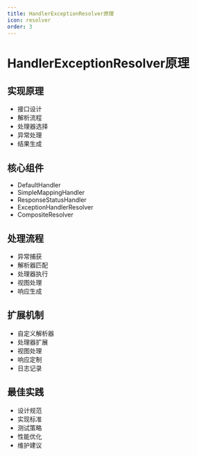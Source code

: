 ```yaml
---
title: HandlerExceptionResolver原理
icon: resolver
order: 3
---
```


# HandlerExceptionResolver原理

## 实现原理
- 接口设计
- 解析流程
- 处理器选择
- 异常处理
- 结果生成

## 核心组件
- DefaultHandler
- SimpleMappingHandler
- ResponseStatusHandler
- ExceptionHandlerResolver
- CompositeResolver

## 处理流程
- 异常捕获
- 解析器匹配
- 处理器执行
- 视图处理
- 响应生成

## 扩展机制
- 自定义解析器
- 处理器扩展
- 视图处理
- 响应定制
- 日志记录

## 最佳实践
- 设计规范
- 实现标准
- 测试策略
- 性能优化
- 维护建议
